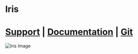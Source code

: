 # Iris
# [Support](https://discord.gg/3xxPTpT) **|** [Documentation](https://iris-worldgen.gitbook.io/) **|** [Git](https://github.com/IrisDimensions)
![Iris Image](https://raw.githubusercontent.com/VolmitSoftware/Iris/master/IRIS.png)
